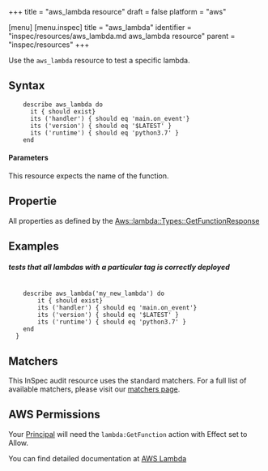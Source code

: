 +++
title = "aws_lambda resource"
draft = false
platform = "aws"

[menu]
  [menu.inspec]
    title = "aws_lambda"
    identifier = "inspec/resources/aws_lambda.md aws_lambda resource"
    parent = "inspec/resources"
+++


Use the `aws_lambda` resource to test a specific lambda.

## Syntax
````
    describe aws_lambda do
      it { should exist}    
      its ('handler') { should eq 'main.on_event'}
      its ('version') { should eq '$LATEST' }
      its ('runtime') { should eq 'python3.7' }
    end
````    
#### Parameters

This resource expects the name of the function.


## Propertie

All properties as defined by the [Aws::lambda::Types::GetFunctionResponse](https://docs.aws.amazon.com/sdk-for-ruby/v3/api/Aws/Lambda/Types/GetFunctionResponse.html)

## Examples


##### tests that all lambdas with a particular tag is correctly deployed
````
      
    describe aws_lambda('my_new_lambda') do
        it { should exist}    
        its ('handler') { should eq 'main.on_event'}
        its ('version') { should eq '$LATEST' }
        its ('runtime') { should eq 'python3.7' }
    end
  }

````

## Matchers

This InSpec audit resource uses the standard matchers.  For a full list of available matchers, please visit our [matchers page](https://www.inspec.io/docs/reference/matchers/).


## AWS Permissions

Your [Principal](https://docs.aws.amazon.com/IAM/latest/UserGuide/intro-structure.html#intro-structure-principal) will need the `lambda:GetFunction` action with Effect set to Allow.

You can find detailed documentation at [AWS Lambda](https://docs.aws.amazon.com/lambda/latest/dg/lambda-api-permissions-ref.html)

